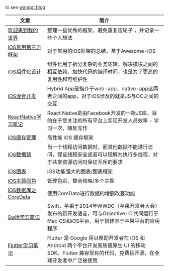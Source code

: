 to see [wangpt blog](https://techwpt.com)



文章  |  简介
---- | ----
[欢迎来到我的世界](http://techwpt.com/2018/08/28/note-blog/) | 整理一些优秀的框架，避免重复造轮子 ，并记录一些个人想法
[iOS常用第三方框架](http://techwpt.com/2018/08/29/vendor-github/) | 对于常用的iOS框架的总结，基于Awesome-iOS
[iOS组件化设计](http://techwpt.com/2018/08/30/routes-mark/) | 组件化用于拆分复杂的业务逻辑，解决模块之间的相互依赖，加快代码的编译时间，也是为了更高的复用性和可维护性
[iOS混合开发](http://techwpt.com/2018/09/03/hybrid-app/) | Hybrid App是指介于web-app、native-app这两者之间的app，对于iOS涉及的就是JS与OC之间的交互
[ReactNative学习笔记](http://techwpt.com/2018/09/04/reactnative-note/) | React Native是由Facebook开发的一款JS库，目的在于您关注的所有平台上实现开发人员效率 - 学习一次，随处写作
[iOS缓存管理](http://techwpt.com/2018/09/05/cache-blog/) | 高性能 iOS 缓存框架
[iOS数据锁](http://techwpt.com/2018/09/07/lock-note/) | 当一个线程访问数据时，而其他数据不能进行访问，保证线程安全或者可以理解为执行多线程，对于共享资源访问时保证互斥的要求
[iOS图表](http://techwpt.com/2018/09/10/chart-blog/) | iOS功能强大的图表/图表框架
[iOS主题颜色](http://techwpt.com/2018/09/17/color-blog/) | 管理色彩，整合夜晚/多个主题
[iOS数据库之CoreData](http://techwpt.com/2018/09/18/codata-blog/) | 使用CoreData进行数据的增删改查功能
[Swift学习笔记](http://techwpt.com/2018/09/22/swift-note的/) | Swift，苹果于2014年WWDC（苹果开发者大会）发布的新开发语言，可与Objective-C 共同运行于Mac OS和iOS平台，用于搭建基于苹果平台的应用程序
[Flutter学习笔记](http://techwpt.com/2018/10/01/Flutter-note/) | Flutter 是 Google 用以帮助开发者在 iOS 和 Android 两个平台开发高质量原生 UI 的移动 SDK。Flutter 兼容现有的代码，免费且开源，在全球开发者中广泛被使用
